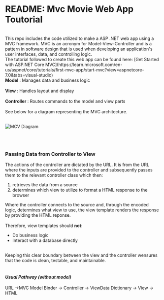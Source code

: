 <h1>README: Mvc Movie Web App Toutorial</h1>
<br>
This repo includes the code utilized to make a ASP .NET web app using a MVC framework. MVC is an acronym for Model-View-Controller and is a pattern in software design that is used when developing an application's user interfaces, data, and controlling logic.<br>
The tutorial followed to create this web app can be found here: [Get Started with ASP.NET Core MVC](https://learn.microsoft.com/en-us/aspnet/core/tutorials/first-mvc-app/start-mvc?view=aspnetcore-7.0&tabs=visual-studio)
<br>
<b>Model</b>
: Manages data and business logic 
<br><br>
<b>View</b>
: Handles layout and display 
<br><br>
<b>Controller</b>
: Routes commands to the model and view parts 
<br><br>
See below for a diagram representing the MVC architecture. 
<br><br>

![MCV Diagram](https://www.visual-paradigm.com/servlet/editor-content/guide/uml-unified-modeling-language/what-is-model-view-control-mvc/sites/7/2019/09/model-view-controller.png)

<br><br>
<h3>Passing Data from Controller to View</h3>

The actions of the controller are dictated by the URL. It is from the URL where the inputs are provided to the controller and subsequently passes them to the relevant controller class which then:<br>
<ol>
<li>retrieves the data from a source</li>
<li>determines which view to utilize to format a HTML response to the browser</li>
</ol>
Where the controller connects to the source and, through the encoded logic, determines what view to use, the view template renders the response by providing the HTML reponse. 
<br><br>
Therefore, view templates should <b>not</b>: 
<ul>
<li>Do business logic</li>
<li>Interact with a database directly</li>
</ul><br>
Keeping this clear boundary between the view and the controller wensures that the code is clean, testable, and maintainable. <br>
<br>
<i><h4>Usual Pathway (without model)</h4></i>
URL ->MVC Model Binder -> Controller -> ViewData Dictionary -> View -> HTML

